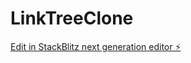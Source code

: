 # LinkTreeClone

[Edit in StackBlitz next generation editor ⚡️](https://stackblitz.com/~/github.com/YounesAH15/LinkTreeClone)